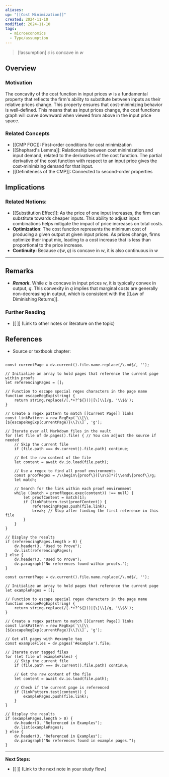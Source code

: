 ```yaml
---
aliases: 
up: "[[Cost Minimization]]"
created: 2024-11-10
modified: 2024-11-10
tags:
  - microeconomics
  - Type/assumption
---
```



>[!assumption] $c$ is concave in $w$

## Overview

### Motivation 
The concavity of the cost function in input prices $w$ is a fundamental property that reflects the firm's ability to substitute between inputs as their relative prices change. This property ensures that cost-minimizing behavior is well-defined. This means that as input prices change, the cost functions graph will curve downward when viewed from above in the input price space. 

### Related Concepts
- [[CMP FOC]]: First-order conditions for cost minimization
- [[Shephard's Lemma]]: Relationship between cost minimization and input demand; related to the derivatives of the cost function. The partial derivative of the cost function with respect to an input price gives the cost-minimizing demand for that input.
- [[Definiteness of the CMP]]: Connected to second-order properties



## Implications

### Related Notions:
- [[Substitution Effect]]: As the price of one input increases, the firm can substitute towards cheaper inputs. This ability to adjust input combinations helps mitigate the impact of price increases on total costs. 
- **Optimization**: The cost function represents the minimum cost of producing a given output at given input prices. As prices change, firms optimize their input mix, leading to a cost increase that is less than proportional to the price increase. 
- **Continuity:** Because $c(w,q)$ is concave in $w$, it is also continuous in $w$ 

---


## Remarks

- **_Remark._** While $c$ is concave in input prices $w$, it is typically convex in output, $q$. This convexity in $q$ implies that marginal costs are generally non-decreasing in output, which is consistent with the [[Law of Diminishing Returns]]. 
  
### Further Reading
- [[ ]] (Link to other notes or literature on the topic)

## References
- Source or textbook chapter: 

```dataviewjs

const currentPage = dv.current().file.name.replace(/\.md$/, '');

// Initialize an array to hold pages that reference the current page within proofs
let referencingPages = [];

// Function to escape special regex characters in the page name
function escapeRegExp(string) {
    return string.replace(/[.*+?^${}()|[\]\\]/g, '\\$&');
}

// Create a regex pattern to match [[Current Page]] links
const linkPattern = new RegExp(`\\[\\[${escapeRegExp(currentPage)}\\]\\]`, 'g');

// Iterate over all Markdown files in the vault
for (let file of dv.pages().file) { // You can adjust the source if needed
    // Skip the current file
    if (file.path === dv.current().file.path) continue;

    // Get the raw content of the file
    let content = await dv.io.load(file.path);

    // Use a regex to find all proof environments
    const proofRegex = /\\begin\{proof\}([\s\S]*?)\\end\{proof\}/g;
    let match;

    // Search for the link within each proof environment
    while ((match = proofRegex.exec(content)) !== null) {
        let proofContent = match[1];
        if (linkPattern.test(proofContent)) {
            referencingPages.push(file.link);
            break; // Stop after finding the first reference in this file
        }
    }
}

// Display the results
if (referencingPages.length > 0) {
    dv.header(3, "Used to Prove");
    dv.list(referencingPages);
} else {
    dv.header(3, "Used to Prove");
    dv.paragraph("No references found within proofs.");
}
```

```dataviewjs
const currentPage = dv.current().file.name.replace(/\.md$/, '');

// Initialize an array to hold pages that reference the current page
let examplePages = [];

// Function to escape special regex characters in the page name
function escapeRegExp(string) {
    return string.replace(/[.*+?^${}()|[\]\\]/g, '\\$&');
}

// Create a regex pattern to match [[Current Page]] links
const linkPattern = new RegExp(`\\[\\[${escapeRegExp(currentPage)}\\]\\]`, 'g');

// Get all pages with #example tag
const exampleFiles = dv.pages('#example').file;

// Iterate over tagged files
for (let file of exampleFiles) {
    // Skip the current file
    if (file.path === dv.current().file.path) continue;

    // Get the raw content of the file
    let content = await dv.io.load(file.path);

    // Check if the current page is referenced
    if (linkPattern.test(content)) {
        examplePages.push(file.link);
    }
}

// Display the results
if (examplePages.length > 0) {
    dv.header(3, "Referenced in Examples");
    dv.list(examplePages);
} else {
    dv.header(3, "Referenced in Examples");
    dv.paragraph("No references found in example pages.");
}
```

---

**Next Steps:**
- [[ ]] (Link to the next note in your study flow.)


